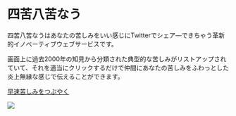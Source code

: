 # 四苦八苦なう

四苦八苦なうはあなたの苦しみをいい感じにTwitterでシェア―できちゃう革新的イノベーティブウェブサービスです。

画面上に過去2000年の知見から分類された典型的な苦しみがリストアップされていて、それを適当にクリックするだけで仲間にあなたの苦しみをふわっとした炎上無縁な感じで伝えることができます。

[早速苦しみをつぶやく](https://ledyba.github.io/awesome-siku-hakku/)

[![](https://raw.githubusercontent.com/ledyba/siku-hakku/master/sample.png)](https://ledyba.github.io/awesome-siku-hakku/)
